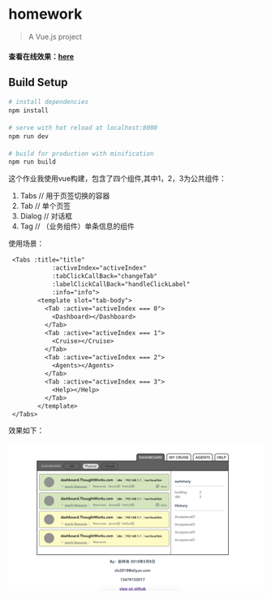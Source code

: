 # homework

> A Vue.js project

#### 查看在线效果：[here](http://140.143.90.177:8060/)

## Build Setup

``` bash
# install dependencies
npm install

# serve with hot reload at localhost:8080
npm run dev

# build for production with minification
npm run build

```
这个作业我使用vue构建，包含了四个组件,其中1，2，3为公共组件：

1. Tabs // 用于页签切换的容器
2. Tab // 单个页签
3. Dialog // 对话框
4. Tag // （业务组件）单条信息的组件

使用场景：

```
 <Tabs :title="title"
            :activeIndex="activeIndex"
            :tabClickCallBack="changeTab"
            :labelClickCallBack="handleClickLabel"
            :info="info">
        <template slot="tab-body">
          <Tab :active="activeIndex === 0">
            <Dashboard></Dashboard>
          </Tab>
          <Tab :active="activeIndex === 1">
            <Cruise></Cruise>
          </Tab>
          <Tab :active="activeIndex === 2">
            <Agents></Agents>
          </Tab>
          <Tab :active="activeIndex === 3">
            <Help></Help>
          </Tab>
        </template>
 </Tabs>
```
效果如下：

![图片](./a.jpeg)



